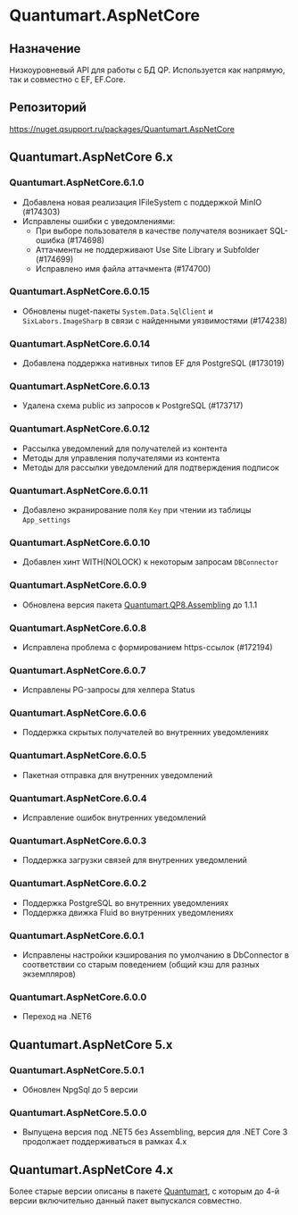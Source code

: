 # Quantumart.AspNetCore

## Назначение

Низкоуровневый API для работы с БД QP. Используется как напрямую, так и совместно с EF, EF.Core.

## Репозиторий

<https://nuget.qsupport.ru/packages/Quantumart.AspNetCore>

## Quantumart.AspNetCore 6.x

### Quantumart.AspNetCore.6.1.0

* Добавлена новая реализация IFileSystem с поддержкой MinIO (#174303)
* Исправлены ошибки с уведомлениями:
  * При выборе пользователя в качестве получателя возникает SQL-ошибка (#174698)
  * Aттачменты не поддерживают Use Site Library и Subfolder (#174699)
  * Исправлено имя файла аттачмента (#174700)

### Quantumart.AspNetCore.6.0.15

* Обновлены nuget-пакеты `System.Data.SqlClient` и `SixLabors.ImageSharp` в связи с найденными уязвимостями (#174238)

### Quantumart.AspNetCore.6.0.14

* Добавлена поддержка нативных типов EF для PostgreSQL (#173019)

### Quantumart.AspNetCore.6.0.13

* Удалена схема public из запросов к PostgreSQL (#173717)

### Quantumart.AspNetCore.6.0.12

* Рассылка уведомлений для получателей из контента
* Методы для управления получателями из контента
* Методы для рассылки уведомлений для подтверждения подписок

### Quantumart.AspNetCore.6.0.11

* Добавлено экранирование поля `Key` при чтении из таблицы `App_settings`

### Quantumart.AspNetCore.6.0.10

* Добавлен хинт WITH(NOLOCK) к некоторым запросам `DBConnector`

### Quantumart.AspNetCore.6.0.9

* Обновлена версия пакета [Quantumart.QP8.Assembling](Quantumart.QP8.Assembling) до 1.1.1

### Quantumart.AspNetCore.6.0.8

* Исправлена проблема с формированием https-ссылок (#172194)

### Quantumart.AspNetCore.6.0.7

* Исправлены PG-запросы для хелпера Status

### Quantumart.AspNetCore.6.0.6

* Поддержка скрытых получателей во внутренних уведомлениях

### Quantumart.AspNetCore.6.0.5

* Пакетная отправка для внутренних уведомлений

### Quantumart.AspNetCore.6.0.4

* Исправление ошибок внутренних уведомлений

### Quantumart.AspNetCore.6.0.3

* Поддержка загрузки связей для внутренних уведомлений

### Quantumart.AspNetCore.6.0.2

* Поддержка PostgreSQL во внутренних уведомлениях
* Поддержка движка Fluid во внутренних уведомлениях

### Quantumart.AspNetCore.6.0.1

* Исправлены настройки кэширования по умолчанию в DbConnector в соответствии со старым поведением (общий кэш для разных экземпляров)

### Quantumart.AspNetCore.6.0.0

* Переход на .NET6

## Quantumart.AspNetCore 5.x

### Quantumart.AspNetCore.5.0.1

* Обновлен NpgSql до 5 версии

### Quantumart.AspNetCore.5.0.0

* Выпущена версия под .NET5 без Assembling, версия для .NET Core 3 продолжает поддерживаться в рамках 4.x

## Quantumart.AspNetCore 4.x

Более старые версии описаны в пакете [Quantumart](Quantumart), с которым до 4-й версии включительно данный пакет выпускался совместно.
